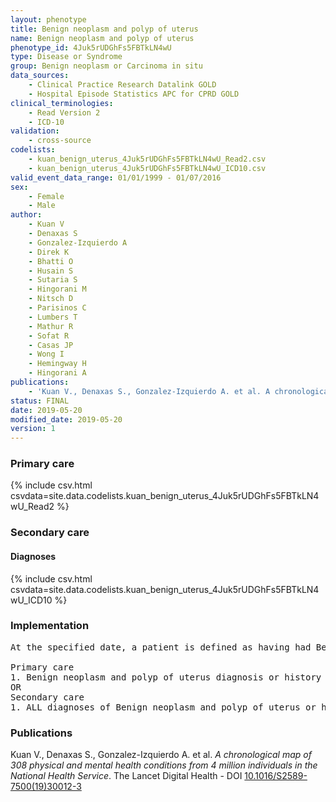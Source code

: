 ```yaml
---
layout: phenotype
title: Benign neoplasm and polyp of uterus
name: Benign neoplasm and polyp of uterus
phenotype_id: 4Juk5rUDGhFs5FBTkLN4wU 
type: Disease or Syndrome
group: Benign neoplasm or Carcinoma in situ
data_sources: 
    - Clinical Practice Research Datalink GOLD
    - Hospital Episode Statistics APC for CPRD GOLD
clinical_terminologies: 
    - Read Version 2
    - ICD-10
validation: 
    - cross-source
codelists: 
    - kuan_benign_uterus_4Juk5rUDGhFs5FBTkLN4wU_Read2.csv
    - kuan_benign_uterus_4Juk5rUDGhFs5FBTkLN4wU_ICD10.csv
valid_event_data_range: 01/01/1999 - 01/07/2016
sex: 
    - Female
    - Male
author: 
    - Kuan V
    - Denaxas S
    - Gonzalez-Izquierdo A
    - Direk K
    - Bhatti O
    - Husain S
    - Sutaria S
    - Hingorani M
    - Nitsch D
    - Parisinos C
    - Lumbers T
    - Mathur R
    - Sofat R
    - Casas JP
    - Wong I
    - Hemingway H
    - Hingorani A
publications: 
    - 'Kuan V., Denaxas S., Gonzalez-Izquierdo A. et al. A chronological map of 308 physical and mental health conditions from 4 million individuals in the National Health Service. The Lancet Digital Health - DOI: 10.1016/S2589-7500(19)30012-3' 
status: FINAL
date: 2019-05-20
modified_date: 2019-05-20
version: 1
---
```

### Primary care 
{% include csv.html csvdata=site.data.codelists.kuan_benign_uterus_4Juk5rUDGhFs5FBTkLN4wU_Read2 %}
### Secondary care 
#### Diagnoses 
{% include csv.html csvdata=site.data.codelists.kuan_benign_uterus_4Juk5rUDGhFs5FBTkLN4wU_ICD10 %}
### Implementation 
<pre>At the specified date, a patient is defined as having had Benign neoplasm and polyp of uterus IF they meet the criteria for any of the following on or before the specified date. The earliest date on which the individual meets any of the following criteria on or before the specified date is defined as the first event date:

Primary care
1. Benign neoplasm and polyp of uterus diagnosis or history of diagnosis during a consultation 
OR
Secondary care
1. ALL diagnoses of Benign neoplasm and polyp of uterus or history of diagnosis during a hospitalization</pre> 
 
### Publications 
Kuan V., Denaxas S., Gonzalez-Izquierdo A. et al. _A chronological map of 308 physical and mental health conditions from 4 million individuals in the National Health Service_. The Lancet Digital Health - DOI <a href='https://www.thelancet.com/journals/landig/article/PIIS2589-7500(19)30012-3/fulltext'>10.1016/S2589-7500(19)30012-3</a>